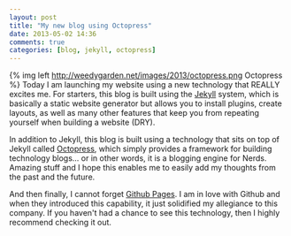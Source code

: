 ```yaml
---
layout: post
title: "My new blog using Octopress"
date: 2013-05-02 14:36
comments: true
categories: [blog, jekyll, octopress]
---
```

{% img left http://weedygarden.net/images/2013/octopress.png Octopress %} Today I am launching my website using a new technology that REALLY excites me.  For
starters, this blog is built using the [Jekyll](http://jekyllrb.com/) system, which is basically a static
website generator but allows you to install plugins, create layouts, as well as many
other features that keep you from repeating yourself when building a website (DRY).

In addition to Jekyll, this blog is built using a technology that sits on top of
Jekyll called [Octopress](http://octopress.org/), which simply provides a framework for
building technology blogs... or in other words, it is a blogging engine for Nerds.  Amazing stuff
and I hope this enables me to easily add my thoughts from the past and the future.
<!-- more -->

And then finally, I cannot forget [Github Pages](http://pages.github.com/). I am in love
with Github and when they introduced this capability, it just solidified my allegiance to
this company. If you haven't had a chance to see this technology, then I highly recommend
checking it out.
